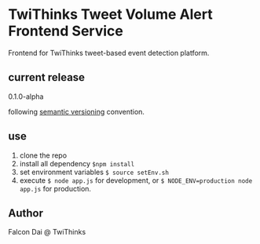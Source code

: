 TwiThinks Tweet Volume Alert Frontend Service
=============================================
Frontend for TwiThinks tweet-based event detection platform.

current release
---------------
0.1.0-alpha

following [semantic versioning](http://semver.org/) convention.

use
---
1. clone the repo
2. install all dependency ```$npm install```
3. set environment variables ```$ source setEnv.sh```
4. execute ```$ node app.js``` for development, or ```$ NODE_ENV=production node app.js``` for production.

Author
------
Falcon Dai @ TwiThinks